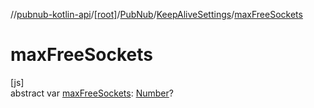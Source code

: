 //[pubnub-kotlin-api](../../../../index.md)/[[root]](../../index.md)/[PubNub](../index.md)/[KeepAliveSettings](index.md)/[maxFreeSockets](max-free-sockets.md)

# maxFreeSockets

[js]\
abstract var [maxFreeSockets](max-free-sockets.md): [Number](https://kotlinlang.org/api/latest/jvm/stdlib/kotlin/-number/index.html)?
